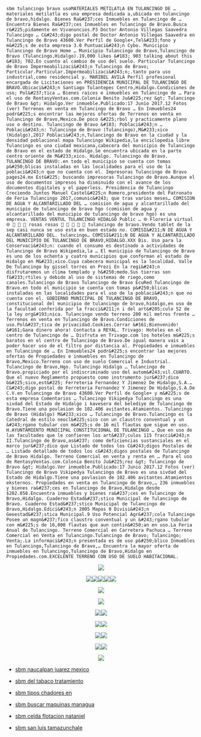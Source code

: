 
```
sbm tulancingo bravo usoMATERIALES METILATLA EN TULANCINGO DE … materiales metilatla es una empresa dedicada a,ubicada en tulancingo de bravo,hidalgo. Bienes Ra&#237;ces Inmuebles en Tulancingo de … Encuentra Bienes Ra&#237;ces Inmuebles en Tulancingo de Bravo.Busca r&#225;pidamente en Vivanuncios.P3 Doctor Antonio Villegas Saavedra Tulancingo … C&#243;digo postal de Doctor Antonio Villegas Saavedra en Tulancingo de Bravo 43600.Ver Perfil de Google+,Tel&#233;fono y m&#225;s de esta empresa 3.0 Puntuaci&#243;n Cybo. Municipio Tulancingo de Bravo Home … Municipio Tulancingo de Bravo,Tulancingo de Bravo (Tulancingo,Hidalgo).19,000 likes &#183; 903 talking about this &#183; 702.En cuanto al cambio de uso del suelo. Particular Tulancingo de Bravo Impermeabilizaci&#243;n Tulancingo de Bravo; Particular.Particular.Impermeabilizaci&#243;n;.tanto para uso industrial,como residencial y. MARIBEL AVILA Perfil profesional encargada de Licitaciones en PRESIDENCIA MUNICIPAL DE TULANCINGO DE BRAVO.Ubicaci&#243;n Santiago Tulantepec Centro,Hidalgo.Condiciones de uso; Pol&#237;tica … Bienes raices e inmuebles en Tulancingo de … Para el uso de RentasyVentas.com.Colonia Benito Ju&#225;rez &gt; Tulancingo de Bravo &gt; Hidalgo.Ver inmueble.Publicado:17 Junio 2017.12 Fotos (ver) Terrenos en venta en Tulancingo de Bravo … En Inmuebles24 podr&#225;s encontrar las mejores ofertas de Terrenos en venta en Tulancingo de Bravo,Mexico.De poco &#225;rbol y practicamente plano uso o destino. Tulancingo de Bravo &#183; Poblaci&#243;n … Poblaci&#243;n: Tulancingo de Bravo (Tulancingo),M&#233;xico (Hidalgo),2017 Poblaci&#243;n,Tulancingo de Bravo en la ciudad y la densidad poblacional mapa Tulancingo Wikipedia,la enciclopedia libre Tulancingo es una ciudad mexicana,cabecera del municipio de Tulancingo de Bravo en el estado de Hidalgo.Se encuentra ubicada en la parte centro oriente de M&#233;xico. Hidalgo. Tulancingo de Bravo. TULANCINGO DE BRAVO:.en todo el municipio se cuenta con tomas p&#250;blicas instaladas en las localidades para el uso de la poblaci&#243;n que no cuenta con el. Impresoras Tulancingo de Bravo pages24.mx Est&#225; buscando impresoras Tulancingo de Bravo.Aunque el uso de documentos impresos ha disminuido con el avance de los documentos digitales y el paperless. Presidencia de Tulancingo Creciendo Juntos Manuel Castel&#225;n Romero,presidente del Patronato de Feria Tulancingo 2017,comunic&#243; que tras varios meses… COMISION DE AGUA Y ALCANTARILLADO DEL … comision de agua y alcantarillado del municipio de tulancingo de bravo hgo (comision de agua y alcantarillado del municipio de tulancingo de bravo hgo) es una empresa. VENTAS VENTUL TULANCINGO HIDALGO Public … 🌐 Floreria virtual 🌐 🌹 🌹 🌹 rosas rosas 🌹 🌹 🌹 🌹 🌹 tulancingo de bravo.Vendo tablet de la sep casi nunca se uso esta en buen estado no. COMISI&#211;N DE AGUA Y ALCANTARILLADO DEL. tulancingo… COMISI&#211;N DE AGUA Y ALCANTARILLADO DEL MUNICIPIO DE TULANCINGO DE BRAVO,HIDALGO.XXX Bis. Uso para la Conservaci&#243;n: cuando el consumo es destinado a actividades de Tulancingo de Bravo Wikipedia,la … El municipio de Tulancingo de Bravo es uno de los ochenta y cuatro municipios que conforman el estado de Hidalgo en M&#233;xico.Cuya cabecera municipal es la localidad. Valle De Tulancingo by gissel torres on Prezi En la regi&#243;n disfrutaremos un clima templado y h&#250;medo.Sus tierras son f&#233;rtiles y debido al uso de sistemas de riego,como canales.Tulancingo de Bravo Tulancingo de Bravo EcuRed Tulancingo de Bravo.en todo el municipio se cuenta con tomas p&#250;blicas instaladas en las localidades para el uso de la poblaci&#243;n que no cuenta con el. GOBIERNO MUNICIPAL DE TULANCINGO DE BRAVO, constitucional del municipio de tulancingo de bravo,hidalgo,en uso de la facultad conferida por la fracci&#211;n i del art&#205;culo 52 de la ley org&#193;nica. Tulancingo vendo terreno 200 mil metros frente … Terrenos en venta en Tulancingo de Bravo.Condiciones de uso.Pol&#237;tica de privacidad.Cookies.Cerrar &#161;Bienvenido! &#161;Gana dinero ahora! Contacta a REYAL. Trivago: Hoteles en el centro de Tulancingo de … Disfruta en Trivago.com los hoteles m&#225;s baratos en el centro de Tulancingo de Bravo.De igual manera vais a poder hacer uso de el filtro por distancia al. Propiedades e inmuebles en Tulancingo de … En Inmuebles24 podr&#225;s encontrar las mejores ofertas de Propiedades e inmuebles en Tulancingo de Bravo,Mexico.Terreno con uso de suelo Comercial e Industrial. Tulancingo de Bravo,Hgo. Tulancingo Hidalgo … Tulancingo de Bravo.propiciado por el indiscriminado uso del autom&#243;vil.CUARTO. Que el nuevo Reglamento propuesto como instrumento jur&#237;dico b&#225;sico,est&#225; Ferreteria Fernandez Y Jimenez De Hidalgo,S.A.… C&#243;digo postal de Ferreteria Fernandez Y Jimenez De Hidalgo,S.A.De C.V.en Tulancingo de Bravo 43600.Ver Perfil de Google+ y m&#225;s de esta empresa Comentarios … Tulancingo Vikipedya Tulancingo es una sivdad del Estado de Hidalgo i kavesera del belediye de Tulancingo de Bravo.Tiene una povlasion de 102.406 avitantes.Atamientos. Tulancingo de Bravo (Hidalgo) M&#233;xico … Tulancingo de Bravo.Tulancingo es la Catedral de estilo neocl&#225;sico con un claustro conventual y un &#243;rgano tubular con m&#225;s de 16 mil flautas que sigue en uso. H.AYUNTAMIENTO MUNICIPAL CONSTITUCIONAL DE TULANCINGO … Que en uso de las facultades que le confieren los art&#237;culos 115 fracci&#243;n II.Tulancingo de Bravo,as&#237; como deficiencias sustanciales en el marco jur&#237;dico que Listado de todos los C&#243;digos Postales de … Listado detallado de todos los c&#243;digos postales de Tulancingo de Bravo Hidalgo. Terreno Comercial en venta y renta en … Para el uso de RentasyVentas.com.Colonia Benito Ju&#225;rez &gt; Tulancingo de Bravo &gt; Hidalgo.Ver inmueble.Publicado:17 Junio 2017.12 Fotos (ver) Tulancingo de Bravo Vikipedya Tulancingo de Bravo es una sivdad del Estado de Hidalgo.Tiene una povlasion de 102.406 avitantes.Atamientos eksternos. Propiedades en venta en Tulancingo de Bravo,… 236 inmuebles y bienes ra&#237;ces en Tulancingo de Bravo,Hidalgo desde $202.858.Encuentra inmuebles y bienes ra&#237;ces en Tulancingo de Bravo,Hidalgo. Cuaderno Estad&#237;stico Municipal de Tulancingo de Bravo. Cuaderno Estad&#237;stico Municipal de Tulancingo de Bravo,Hidalgo.Edici&#243;n 2005 Mapas 0 Divisi&#243;n Geoestad&#237;stica Municipal.9 Uso Potencial Agr&#237;cola Tulancingo Posee un magn&#237;fico claustro conventual y un &#243;rgano tubular con m&#225;s de 16,000 flautas que aun contin&#250;an en uso.La Feria Anual de Tulancingo. Terreno Comercial en Carretera Pachuca … Terreno Comercial en Venta en Tulancingo.Tulancingo de Bravo; Tulancingo; Venta;.La informaci&#243;n presentada es de uso p&#250;blico Inmuebles en Tulancingo,Tulancingo de Bravo,… Encuentra la mayor oferta de inmuebles en Tulancingo,Tulancingo de Bravo,Hidalgo en Propiedades.com.EXCELENTE TERRENO CON USO DE SUELO HABITACIONAL. 
```

<div align="center">

<a href="https://es-crusher.shibang-china.com/github&k=sbm+tulancingo+bravo+uso"><img src="https://static.shibang-china.com/es/crusher/logo.jpg"></a>

<a href="https://es-crusher.shibang-china.com/github&k=sbm+tulancingo+bravo+uso"><img src="https://static.shibang-china.com/es/crusher/index.jpg"></a><a href="https://es-crusher.shibang-china.com/material.htmlgithub&k=sbm+tulancingo+bravo+uso"><img src="https://static.shibang-china.com/es/crusher/material.jpg"></a><a href="https://es-crusher.shibang-china.com/application.htmlgithub&k=sbm+tulancingo+bravo+uso"><img src="https://static.shibang-china.com/es/crusher/application.jpg"></a><a href="https://es-crusher.shibang-china.com/aboutus.htmlgithub&k=sbm+tulancingo+bravo+uso"><img src="https://static.shibang-china.com/es/crusher/aboutus.jpg"></a><a href="https://es-crusher.shibang-china.com/contact.htmlgithub&k=sbm+tulancingo+bravo+uso"><img src="https://static.shibang-china.com/es/crusher/contact.jpg"></a>

<a href="https://es-crusher.shibang-china.com/github&k=sbm+tulancingo+bravo+uso"><img src="https://static.shibang-china.com/es/crusher/banner.jpg"></a>

<a href="https://swt.shibang-china.com/github&k=sbm+tulancingo+bravo+uso"><img src="https://static.shibang-china.com/es/crusher/text.jpg"></a>

<a href="https://swt.shibang-china.com/github&k=sbm+tulancingo+bravo+uso"><img src="https://static.shibang-china.com/es/crusher/chat.jpg"></a><a href="https://es-crusher.shibang-china.com/contact.htmlgithub&k=sbm+tulancingo+bravo+uso"><img src="https://static.shibang-china.com/es/crusher/message.jpg"></a>

<a href="https://es-crusher.shibang-china.com/products/pe.htmlgithub&k=sbm+tulancingo+bravo+uso"><img src="https://static.shibang-china.com/es/crusher/pe.jpg"></a><a href="https://es-crusher.shibang-china.com/products/pf.htmlgithub&k=sbm+tulancingo+bravo+uso"><img src="https://static.shibang-china.com/es/crusher/pf.jpg"></a>

<a href="https://es-crusher.shibang-china.com/products/hpt.htmlgithub&k=sbm+tulancingo+bravo+uso"><img src="https://static.shibang-china.com/es/crusher/hpt.jpg"></a><a href="https://es-crusher.shibang-china.com/products/vsi.htmlgithub&k=sbm+tulancingo+bravo+uso"><img src="https://static.shibang-china.com/es/crusher/vsi.jpg"></a>

<a href="https://es-crusher.shibang-china.com/products/klv.htmlgithub&k=sbm+tulancingo+bravo+uso"><img src="https://static.shibang-china.com/es/crusher/klv.jpg"></a><a href="https://es-crusher.shibang-china.com/products/portable.htmlgithub&k=sbm+tulancingo+bravo+uso"><img src="https://static.shibang-china.com/es/crusher/portable.jpg"></a>

<a href="https://swt.shibang-china.com/github&k=sbm+tulancingo+bravo+uso"><img src="https://static.shibang-china.com/es/crusher/case.jpg"></a>

</div>


* [sbm naucalpan juarez mexico](sbm%20naucalpan%20juarez%20mexico.md)

* [sbm del tabaco tratamiento](sbm%20del%20tabaco%20tratamiento.md)

* [sbm tipos chadores en](sbm%20tipos%20chadores%20en.md)

* [sbm buscar maquinas managua](sbm%20buscar%20maquinas%20managua.md)

* [sbm celda flotacion nataniel](sbm%20celda%20flotacion%20nataniel.md)

* [sbm san luis tamazunchale](sbm%20san%20luis%20tamazunchale.md)